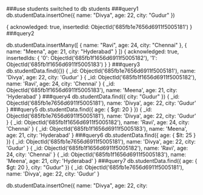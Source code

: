###use students
switched to db students
###query1
db.studentData.insertOne({ name: "Divya", age: 22, city: "Gudur" })

{
  acknowledged: true,
  insertedId: ObjectId('685fb1e7656d6911f5005181')
}
###query2

db.studentData.insertMany([
  { name: "Ravi", age: 24, city: "Chennai" },
  { name: "Meena", age: 21, city: "Hyderabad" }
])
{
  acknowledged: true,
  insertedIds: {
    '0': ObjectId('685fb1f1656d6911f5005182'),
    '1': ObjectId('685fb1f1656d6911f5005183')
  }
}
###query3
db.studentData.find({})
{
  _id: ObjectId('685fb1e7656d6911f5005181'),
  name: 'Divya',
  age: 22,
  city: 'Gudur'
}
{
  _id: ObjectId('685fb1f1656d6911f5005182'),
  name: 'Ravi',
  age: 24,
  city: 'Chennai'
}
{
  _id: ObjectId('685fb1f1656d6911f5005183'),
  name: 'Meena',
  age: 21,
  city: 'Hyderabad'
}
###query4
db.studentData.find({ city: "Gudur" })
{
  _id: ObjectId('685fb1e7656d6911f5005181'),
  name: 'Divya',
  age: 22,
  city: 'Gudur'
}
###query5
db.studentData.find({ age: { $gt: 20 } })
{
  _id: ObjectId('685fb1e7656d6911f5005181'),
  name: 'Divya',
  age: 22,
  city: 'Gudur'
}
{
  _id: ObjectId('685fb1f1656d6911f5005182'),
  name: 'Ravi',
  age: 24,
  city: 'Chennai'
}
{
  _id: ObjectId('685fb1f1656d6911f5005183'),
  name: 'Meena',
  age: 21,
  city: 'Hyderabad'
}
###query6
db.studentData.find({ age: { $lt: 25 } })
{
  _id: ObjectId('685fb1e7656d6911f5005181'),
  name: 'Divya',
  age: 22,
  city: 'Gudur'
}
{
  _id: ObjectId('685fb1f1656d6911f5005182'),
  name: 'Ravi',
  age: 24,
  city: 'Chennai'
}
{
  _id: ObjectId('685fb1f1656d6911f5005183'),
  name: 'Meena',
  age: 21,
  city: 'Hyderabad'
}
###query7
db.studentData.find({ age: { $gt: 20 }, city: "Gudur" })
{
  _id: ObjectId('685fb1e7656d6911f5005181'),
  name: 'Divya',
  age: 22,
  city: 'Gudur'
}





db.studentData.insertOne({ name: "Divya", age: 22, city:


